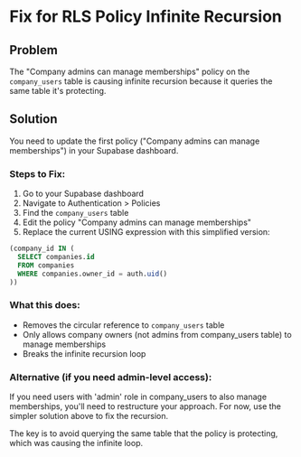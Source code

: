 # Fix for RLS Policy Infinite Recursion

## Problem
The "Company admins can manage memberships" policy on the `company_users` table is causing infinite recursion because it queries the same table it's protecting.

## Solution
You need to update the first policy ("Company admins can manage memberships") in your Supabase dashboard.

### Steps to Fix:

1. Go to your Supabase dashboard
2. Navigate to Authentication > Policies
3. Find the `company_users` table
4. Edit the policy "Company admins can manage memberships"
5. Replace the current USING expression with this simplified version:

```sql
(company_id IN (
  SELECT companies.id
  FROM companies
  WHERE companies.owner_id = auth.uid()
))
```

### What this does:
- Removes the circular reference to `company_users` table
- Only allows company owners (not admins from company_users table) to manage memberships
- Breaks the infinite recursion loop

### Alternative (if you need admin-level access):
If you need users with 'admin' role in company_users to also manage memberships, you'll need to restructure your approach. For now, use the simpler solution above to fix the recursion.

The key is to avoid querying the same table that the policy is protecting, which was causing the infinite loop.